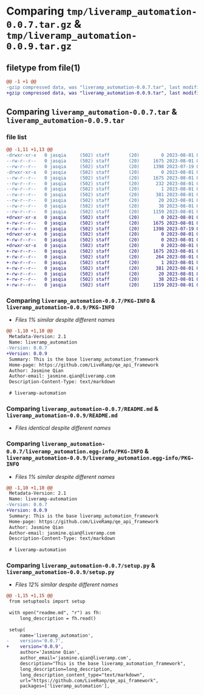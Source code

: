 # Comparing `tmp/liveramp_automation-0.0.7.tar.gz` & `tmp/liveramp_automation-0.0.9.tar.gz`

## filetype from file(1)

```diff
@@ -1 +1 @@
-gzip compressed data, was "liveramp_automation-0.0.7.tar", last modified: Tue Aug  1 08:41:27 2023, max compression
+gzip compressed data, was "liveramp_automation-0.0.9.tar", last modified: Tue Aug  1 08:46:07 2023, max compression
```

## Comparing `liveramp_automation-0.0.7.tar` & `liveramp_automation-0.0.9.tar`

### file list

```diff
@@ -1,11 +1,13 @@
-drwxr-xr-x   0 jasqia     (502) staff       (20)        0 2023-08-01 08:41:27.002400 liveramp_automation-0.0.7/
--rw-r--r--   0 jasqia     (502) staff       (20)     1675 2023-08-01 08:41:27.001688 liveramp_automation-0.0.7/PKG-INFO
--rw-r--r--   0 jasqia     (502) staff       (20)     1398 2023-07-19 08:48:17.000000 liveramp_automation-0.0.7/README.md
-drwxr-xr-x   0 jasqia     (502) staff       (20)        0 2023-08-01 08:41:27.000700 liveramp_automation-0.0.7/liveramp_automation.egg-info/
--rw-r--r--   0 jasqia     (502) staff       (20)     1675 2023-08-01 08:41:26.000000 liveramp_automation-0.0.7/liveramp_automation.egg-info/PKG-INFO
--rw-r--r--   0 jasqia     (502) staff       (20)      232 2023-08-01 08:41:26.000000 liveramp_automation-0.0.7/liveramp_automation.egg-info/SOURCES.txt
--rw-r--r--   0 jasqia     (502) staff       (20)        1 2023-08-01 08:41:26.000000 liveramp_automation-0.0.7/liveramp_automation.egg-info/dependency_links.txt
--rw-r--r--   0 jasqia     (502) staff       (20)      381 2023-08-01 08:41:26.000000 liveramp_automation-0.0.7/liveramp_automation.egg-info/requires.txt
--rw-r--r--   0 jasqia     (502) staff       (20)       20 2023-08-01 08:41:26.000000 liveramp_automation-0.0.7/liveramp_automation.egg-info/top_level.txt
--rw-r--r--   0 jasqia     (502) staff       (20)       38 2023-08-01 08:41:27.002631 liveramp_automation-0.0.7/setup.cfg
--rw-r--r--   0 jasqia     (502) staff       (20)     1159 2023-08-01 08:41:24.000000 liveramp_automation-0.0.7/setup.py
+drwxr-xr-x   0 jasqia     (502) staff       (20)        0 2023-08-01 08:46:07.920454 liveramp_automation-0.0.9/
+-rw-r--r--   0 jasqia     (502) staff       (20)     1675 2023-08-01 08:46:07.919978 liveramp_automation-0.0.9/PKG-INFO
+-rw-r--r--   0 jasqia     (502) staff       (20)     1398 2023-07-19 08:48:17.000000 liveramp_automation-0.0.9/README.md
+drwxr-xr-x   0 jasqia     (502) staff       (20)        0 2023-08-01 08:46:07.914440 liveramp_automation-0.0.9/liveramp_automation/
+-rw-r--r--   0 jasqia     (502) staff       (20)        0 2023-08-01 08:30:54.000000 liveramp_automation-0.0.9/liveramp_automation/__init__.py
+drwxr-xr-x   0 jasqia     (502) staff       (20)        0 2023-08-01 08:46:07.919029 liveramp_automation-0.0.9/liveramp_automation.egg-info/
+-rw-r--r--   0 jasqia     (502) staff       (20)     1675 2023-08-01 08:46:07.000000 liveramp_automation-0.0.9/liveramp_automation.egg-info/PKG-INFO
+-rw-r--r--   0 jasqia     (502) staff       (20)      264 2023-08-01 08:46:07.000000 liveramp_automation-0.0.9/liveramp_automation.egg-info/SOURCES.txt
+-rw-r--r--   0 jasqia     (502) staff       (20)        1 2023-08-01 08:46:07.000000 liveramp_automation-0.0.9/liveramp_automation.egg-info/dependency_links.txt
+-rw-r--r--   0 jasqia     (502) staff       (20)      381 2023-08-01 08:46:07.000000 liveramp_automation-0.0.9/liveramp_automation.egg-info/requires.txt
+-rw-r--r--   0 jasqia     (502) staff       (20)       20 2023-08-01 08:46:07.000000 liveramp_automation-0.0.9/liveramp_automation.egg-info/top_level.txt
+-rw-r--r--   0 jasqia     (502) staff       (20)       38 2023-08-01 08:46:07.920634 liveramp_automation-0.0.9/setup.cfg
+-rw-r--r--   0 jasqia     (502) staff       (20)     1159 2023-08-01 08:46:04.000000 liveramp_automation-0.0.9/setup.py
```

### Comparing `liveramp_automation-0.0.7/PKG-INFO` & `liveramp_automation-0.0.9/PKG-INFO`

 * *Files 1% similar despite different names*

```diff
@@ -1,10 +1,10 @@
 Metadata-Version: 2.1
 Name: liveramp_automation
-Version: 0.0.7
+Version: 0.0.9
 Summary: This is the base liveramp_automation_framework
 Home-page: https://github.com/LiveRamp/qe_api_framework
 Author: Jasmine Qian
 Author-email: jasmine.qian@liveramp.com
 Description-Content-Type: text/markdown
 
 # liveramp-automation
```

### Comparing `liveramp_automation-0.0.7/README.md` & `liveramp_automation-0.0.9/README.md`

 * *Files identical despite different names*

### Comparing `liveramp_automation-0.0.7/liveramp_automation.egg-info/PKG-INFO` & `liveramp_automation-0.0.9/liveramp_automation.egg-info/PKG-INFO`

 * *Files 1% similar despite different names*

```diff
@@ -1,10 +1,10 @@
 Metadata-Version: 2.1
 Name: liveramp-automation
-Version: 0.0.7
+Version: 0.0.9
 Summary: This is the base liveramp_automation_framework
 Home-page: https://github.com/LiveRamp/qe_api_framework
 Author: Jasmine Qian
 Author-email: jasmine.qian@liveramp.com
 Description-Content-Type: text/markdown
 
 # liveramp-automation
```

### Comparing `liveramp_automation-0.0.7/setup.py` & `liveramp_automation-0.0.9/setup.py`

 * *Files 12% similar despite different names*

```diff
@@ -1,15 +1,15 @@
 from setuptools import setup
 
 with open("readme.md", "r") as fh:
     long_description = fh.read()
 
 setup(
     name='liveramp_automation',
-    version='0.0.7',
+    version='0.0.9',
     author='Jasmine Qian',
     author_email='jasmine.qian@liveramp.com',
     description="This is the base liveramp_automation_framework",
     long_description=long_description,
     long_description_content_type="text/markdown",
     url="https://github.com/LiveRamp/qe_api_framework",
     packages=['liveramp_automation'],
```

